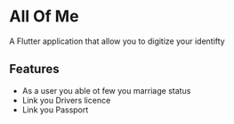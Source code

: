 # All Of Me
A Flutter application that allow you to digitize your identifty

## Features 
- As a user you able ot few you marriage status
- Link you Drivers licence 
- Link you Passport
